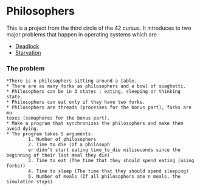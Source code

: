 # Philosophers

This is a project from the third circle of the 42 cursus. It introduces to two major problems that happen in operating systems which are :
- [Deadlock](https://www.geeksforgeeks.org/introduction-of-deadlock-in-operating-system/)
- [Starvation](https://en.wikipedia.org/wiki/Starvation_(computer_science))

### The problem
    *There is n philosophers sitting around a table.
    * There are as many forks as philosophers and a bowl of spaghetti.
    * Philosophers can be in 3 states : eating, sleeping or thinking state.
    * Philosophers can eat only if they have two forks. 
    * Philosophers are threads (processes for the bonus part), forks are mu
    texes (semaphores for the bonus part).
    * Make a program that synchronizes the philosophers and make them avoid dying.
    * The program takes 5 arguments: 
            1. Number of philosophers
            2. Time to die (If a philosoph
            er didn’t start eating time_to_die miliseconds since the beginning of their last meal they die)
            3. Time to eat (The time that they should spend eating (using forks))
            4. Time to sleep (The time that they should spend sleeping)
            5. Number of meals (If all philosophers ate n meals, the simulation stops)


    
